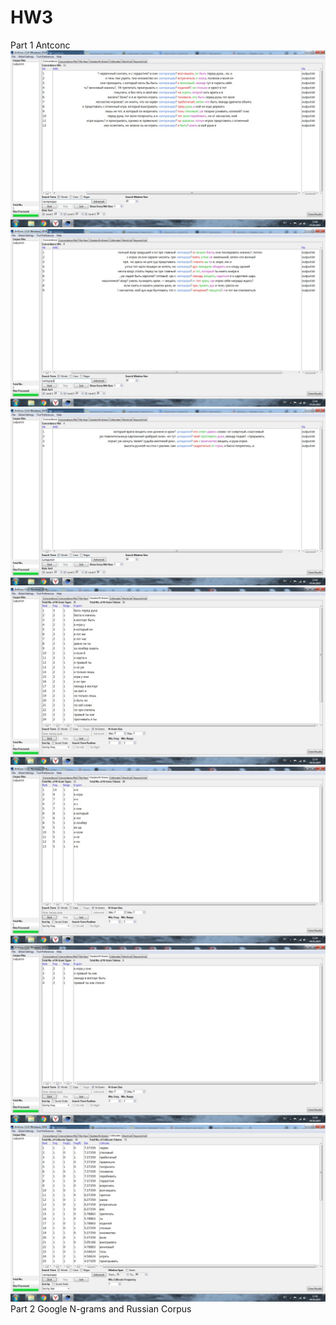 # HW3
Part 1 Antconc
![](concordance1.jpg)
![](concordance2.jpg)
![](concordance3.jpg)
![](clusters1.jpg)
![](clusters2.jpg)
![](clusters3.jpg)
![](collocates1.jpg)
Part 2 Google N-grams and Russian Corpus
